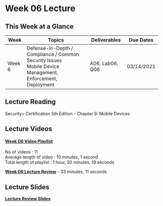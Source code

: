 # Week 06 Lecture

## This Week at a Glance

| Week | Topics |  Deliverables | Due Dates |
| --- | --- | --- | --- |
| Week 6 | Defense-in-Depth / Compliance / Common Security Issues <br> Mobile Device Management, Enforcement, Deployment | A06, Lab06, Q06 | 03/14/2021 | 

## Lecture Reading

Security+ Certification 5th Edition - Chapter 9: Mobile Devices

## Lecture Videos

#### [Week 06 Video Playlist](https://youtube.com/playlist?list=PLngyu7uagB4dZ-CM5FhDJDp15GPkaLEFB) <br>
No of videos : 11 <br>
Average length of video : 10 minutes, 1 second<br>
Total length of playlist : 1 hour, 50 minutes, 19 seconds<br>

**[Week 06 Lecture Review](https://uri.techsmithrelay.com/dIo1)** - 33 minutes, 11 seconds


## Lecture Slides

**[Lecture Review Slides](week06-lecture-notes.pdf)**

